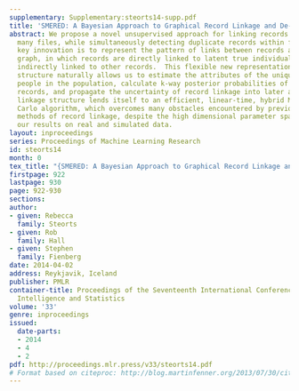 ```yaml
---
supplementary: Supplementary:steorts14-supp.pdf
title: 'SMERED: A Bayesian Approach to Graphical Record Linkage and De-duplication'
abstract: We propose a novel unsupervised approach for linking records across arbitrarily
  many files, while simultaneously detecting duplicate records within files.  Our
  key innovation is to represent the pattern of links between records as a bipartite
  graph, in which records are directly linked to latent true individuals, and only
  indirectly linked to other records.  This flexible new representation of the linkage
  structure naturally allows us to estimate the attributes of the unique observable
  people in the population, calculate k-way posterior probabilities of matches across
  records, and propagate the uncertainty of record linkage into later analyses. Our
  linkage structure lends itself to an efficient, linear-time, hybrid Markov chain  Monte
  Carlo algorithm, which overcomes many obstacles encountered by previously proposed
  methods of record linkage, despite the high dimensional parameter space. We assess
  our results on real and simulated data.
layout: inproceedings
series: Proceedings of Machine Learning Research
id: steorts14
month: 0
tex_title: "{SMERED: A Bayesian Approach to Graphical Record Linkage and De-duplication}"
firstpage: 922
lastpage: 930
page: 922-930
sections: 
author:
- given: Rebecca
  family: Steorts
- given: Rob
  family: Hall
- given: Stephen
  family: Fienberg
date: 2014-04-02
address: Reykjavik, Iceland
publisher: PMLR
container-title: Proceedings of the Seventeenth International Conference on Artificial
  Intelligence and Statistics
volume: '33'
genre: inproceedings
issued:
  date-parts:
  - 2014
  - 4
  - 2
pdf: http://proceedings.mlr.press/v33/steorts14.pdf
# Format based on citeproc: http://blog.martinfenner.org/2013/07/30/citeproc-yaml-for-bibliographies/
---
```


